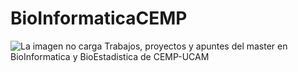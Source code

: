 # BioInformaticaCEMP
![La imagen no carga](../indice.jpg)
Trabajos, proyectos y apuntes del master en BioInformatica y BioEstadistica de CEMP-UCAM
